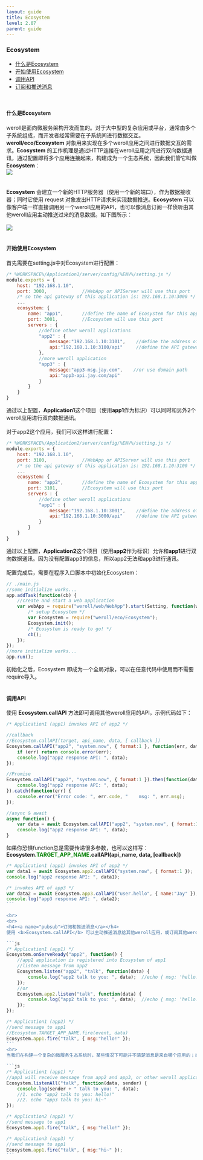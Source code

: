 ```yaml
---
layout: guide
title: Ecosystem
level: 2.07
parent: guide
---
```


<h3>Ecosystem</h3>
<ul class="guide_index">
    <li><a href="#what">什么是Ecosystem</a></li>
    <li><a href="#start">开始使用Ecosystem</a></li>
    <li><a href="#callapi">调用API</a></li>
    <li><a href="#pubsub">订阅和推送消息</a></li>
</ul>
<br>
<h4><a name="what">什么是Ecosystem</a></h4>
weroll是面向微服务架构开发而生的。对于大中型的复杂应用或平台，通常由多个子系统组成，而开发者经常需要在子系统间进行数据交互。<br>
<b>weroll/eco/Ecosystem</b> 对象用来实现在多个weroll应用之间进行数据交互的需求。<b>Ecosystem</b> 的工作机理是通过HTTP连接在weroll应用之间进行双向数据通讯，通过配置即将多个应用连接起来，构建成为一个生态系统，因此我们管它叫做 <b>Ecosystem</b>：<br>
<div class="screenshot">
<img src="/public/img/eco_1.jpg">
<!-- ![eco_1](/public/img/eco_1.jpg) -->
</div>
<br>
<br>
<b>Ecosystem</b> 会建立一个新的HTTP服务器（使用一个新的端口），作为数据接收器；同时它使用 request 对象发出HTTP请求来实现数据推送。<b>Ecosystem</b> 可以像客户端一样直接调用另一个weroll应用的API，也可以像消息订阅一样侦听由其他weroll应用主动推送过来的消息数据。如下图所示：<br><br>
<div class="screenshot">
<img src="/public/img/eco_2.jpg">
<!-- ![eco_2](/public/img/eco_2.jpg) -->
</div>
<br>

<h4><a name="start">开始使用Ecosystem</a></h4>
首先需要在setting.js中对Ecosystem进行配置：<br>

```js
/* %WORKSPACE%/Application1/server/config/%ENV%/setting.js */
module.exports = {
    host: "192.168.1.10",
    port: 3000,             //WebApp or APIServer will use this port
    /* so the api gateway of this application is: 192.168.1.10:3000 */
    ...
    ecosystem: {
        name: "app1",       //define the name of Ecosystem for this application
        port: 3001,         //Ecosystem will use this port
        servers : {
            //define other weroll applications
            "app2" : {
                message:"192.168.1.10:3101",    //define the address of the Ecosystem in app2
                api:"192.168.1.10:3100/api"     //define the API gateway of app2
            },
            //more weroll application
            "app3" : {
                message:"app3-msg.jay.com",    //or use domain path
                api:"app3-api.jay.com/api"
            }
        }
    }
}
```

通过以上配置，<b>Application1</b>这个项目（使用<b>app1</b>作为标识）可以同时和另外2个weroll应用进行双向数据通讯。
<br>
<br>
对于app2这个应用，我们可以这样进行配置：

```js
/* %WORKSPACE%/Application2/server/config/%ENV%/setting.js */
module.exports = {
    host: "192.168.1.10",
    port: 3100,             //WebApp or APIServer will use this port
    /* so the api gateway of this application is: 192.168.1.10:3100 */
    ...
    ecosystem: {
        name: "app2",       //define the name of Ecosystem for this application
        port: 3101,         //Ecosystem will use this port
        servers : {
            //define other weroll applications
            "app1" : {
                message:"192.168.1.10:3001",    //define the address of the Ecosystem in app1
                api:"192.168.1.10:3000/api"     //define the API gateway of app1
            }
        }
    }
}
```

通过以上配置，<b>Application2</b>这个项目（使用<b>app2</b>作为标识）允许和<b>app1</b>进行双向数据通讯。因为没有配置app3的信息，所以app2无法和app3进行通讯。
<br>
<br>
配置完成后，需要在程序入口脚本中初始化Ecosystem：<br>

```js
// ./main.js
//some initialize works...
app.addTask(function(cb) {
    //create and start a web application
    var webApp = require("weroll/web/WebApp").start(Setting, function(webApp) {
        /* setup Ecosystem */
        var Ecosystem = require("weroll/eco/Ecosystem");
        Ecosystem.init();
        /* Ecosystem is ready to go! */
        cb();
    });
});
//more initialize works...
app.run();
```
初始化之后，Ecosystem 即成为一个全局对象，可以在任意代码中使用而不需要require导入。
<br>
<br>
<h4><a name="callapi">调用API</a></h4>
使用 <b>Ecosystem.callAPI</b> 方法即可调用其他weroll应用的API，示例代码如下：<br>

```js
/* Application1 (app1) invokes API of app2 */

//callback
//Ecosystem.callAPI(target, api_name, data, [ callback ])
Ecosystem.callAPI("app2", "system.now", { format:1 }, function(err, data) {
    if (err) return console.error(err);
    console.log("app2 response API: ", data);
});

//Promise
Ecosystem.callAPI("app2", "system.now", { format:1 }).then(function(data) {
    console.log("app2 response API: ", data);
}).catch(function(err) {
    console.error("Error code: ", err.code, "    msg: ", err.msg);
});

//async & await
async function() {
    var data = await Ecosystem.callAPI("app2", "system.now", { format:1 });
    console.log("app2 response API: ", data);
}
```

如果你恐惧function总是需要传递很多参数，也可以这样写：<br>
<b>Ecosystem<font style="color:green;">.TARGET&#95;APP&#95;NAME.</font>callAPI(api_name, data, [callback])</b><br>

``````js
/* Application1 (app1) invokes API of app2 */
var data1 = await Ecosystem.app2.callAPI("system.now", { format:1 });
console.log("app2 response API: ", data1);

/* invokes API of app3 */
var data2 = await Ecosystem.app3.callAPI("user.hello", { name:"Jay" });
console.log("app3 response API: ", data2);
```

<br>
<br>
<h4><a name="pubsub">订阅和推送消息</a></h4>
使用 <b>Ecosystem.callAPI</b> 可以主动推送消息给其他weroll应用，或订阅其他weroll应用的推送。示例代码如下：

```js
/* Application1 (app1) */
Ecosystem.onServeReady("app2", function() {
    //app2 application is registered into Ecosystem of app1
    //listen message from app2
    Ecosystem.listen("app2", "talk", function(data) {
        console.log("app2 talk to you: ", data);  //echo { msg: 'hello!' }
    });
    //or
    Ecosystem.app2.listen("talk", function(data) {
        console.log("app2 talk to you: ", data);  //echo { msg: 'hello!' }
    });
});

/* Application1 (app2) */
//send message to app1
//Ecosystem.TARGET_APP_NAME.fire(event, data)
Ecosystem.app1.fire("talk", { msg:"hello!" });
```
<br>
当我们在构建一个复杂的微服务生态系统时，某些情况下可能并不清楚消息是来自哪个应用的；或者某个应用需要同时侦听多个应用推送的同一类消息，因此也就难以进行消息订阅侦听。<b>Ecosystem.listenAll</b> 方法可以侦听来自任何应用的消息，而不需要知道应用的名字，示例代码如下：<br>

```js
/* Application1 (app1) */
//app1 will receive message from app2 and app3, or other weroll applications
Ecosystem.listenAll("talk", function(data, sender) {
    console.log(sender + " talk to you: ", data);
    //1. echo "app2 talk to you: hello!"
    //2. echo "app3 talk to you: hi~"
});

/* Application2 (app2) */
//send message to app1
Ecosystem.app1.fire("talk", { msg:"hello!" });

/* Application3 (app3) */
//send message to app1
Ecosystem.app1.fire("talk", { msg:"hi~" });
```


